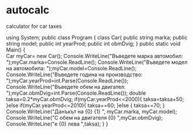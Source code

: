 # autocalc
calculator for car taxes


using System;
public class Program
{
	class Car{
		public string marka;
		public string model;
		public int yearProd;
		public int obmDvig;
	}
		public static void Main()
	{		
	Car myCar= new Car();
			Console.WriteLine("Въведете марка автомобил: ");myCar.marka=Console.ReadLine();
			Console.WriteLine("Въведете модел на автомобила: ");myCar.model=Console.ReadLine();
			Console.WriteLine("Въведете година на производство: ");myCar.yearProd=int.Parse(Console.ReadLine());
			Console.WriteLine("Въведете обем на двигател: ");myCar.obmDvig=int.Parse(Console.ReadLine());
			double taksa=0.2*myCar.obmDvig;
			if(myCar.yearProd<=2000){
				taksa=taksa+50;
				}else if(myCar.yearProd<=2010){
				taksa+=60;
			}else
			{
				taksa+=70;
			}
			Console.WriteLine("Данъкът на {0} {1}  ", myCar.marka, myCar.model);
			Console.WriteLine("С обем на двигателя {0} ",myCar.obmDvig);
			Console.WriteLine("e {0} лева ",taksa);
	}
}
